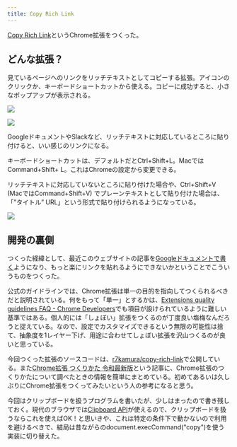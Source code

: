 ```yaml
---
title: Copy Rich Link
---
```

[Copy Rich Link](https://chrome.google.com/webstore/detail/copy-rich-link/hikiamlgpdcabppakpmemaofmkgknpea)というChrome拡張をつくった。

どんな拡張？
------

見ているページへのリンクをリッチテキストとしてコピーする拡張。アイコンのクリックか、キーボードショートカットから使える。コピーに成功すると、小さなポップアップが表示される。

![](https://lh3.googleusercontent.com/docs/ADP-6oHsjUpcaq8zF2N_h0aNawOliRzG7NPrUWtDL3A7SBsL-oCaF8ATyf3MfBTtmgXsThXZvYCdQehjIFdkpNc4vuzdGneRbGM-x1QyqLKdOGrTrKgpnCf3EjRxlR0J-YR-YZALwyO_AtOFlKKvHCv1irT2e1A6f3EPkzn7ZHbbMzT-zK0RdoqoNX3wCze438wKHZn3w-3dLwQS6sN1uLaoWABvnjXQFQLZblEnswxhvDaXvbf3WSByvc27wivKulTHttSHoYNY1HkQbtFz5lRTz9ZwR8F_5HOdN5pVDZaKcgtMkGz25PgTI1gSS1dXisQh4_t4RaU6gsVNRI8Xrl_MXVcHo5jU7NxcNxXD9k1IY4GoHZz6IkltzE_Uynu0wA98K2pQx8l5i-RtceCogsRUYyKQ02hRsXErpT6knVmjK7x38JSLYkzC230CsyQ_qVNfWngB0dLH90cqsgQrcrTpDYdLpew9_eP4ORlKjpBPfOOFFHbVYpup_mgtdbOcAlMg88-9qm8ofyKz-a2xuzKIWuWBqEo1BKK6U1eySZKeeVAIqrhlhj-SsdwIVbvHXyPNtLkAyTUa1qPbUm11c9SjgHsddX4NY9wdJ8rsp0wtK_aAzCRJmL8rtz98TLAhH8wfR4sTkvWtaKBdwF_r3h_k5KpQnbxTy9RZ8OlJwi_FhW3XXXbivSK-zC3JSfQtyTp3QLdl0OkpxX9aVyaA9KLRM7LuAGkcxUfZqwVDrv6Ik0QSY40Ihg0dR_GIwNzinFk50_GKLiSp3tIczJcqBk5NP5UTI5NcK5mDoD0nuXq2-t4GkOadU0yVPLBX_JFT8YW4mPIOJ5qbhutLaT5NLyQFhZ6akraDnfitW84gTLeaCaHBRXC4aRb7218ueNHJQ8hEDhkbvaYrCWtQrxGl7IZTEwf1WXwLRfPiBz_XWWVEgDI2n6eF8qKuDA7AxdXKF0BihXB3HvMWBHaulKEy2MqIl_LXbBtC36H8wsE8ItnBUcqcunS6a2r-Lp0x46BNdnPK7CP7GJ08LtfXgAQClt3NjBSuEP1L1enIjuUkwBBqwUbRR6_jWAuXLZrnyK4VEBuixJhBlQfCiS59Av0jHriesaKXtka_6uMYRQpoXLDVhTITIGwlM-kF7VownppxfhBDZpDWLElXCvVAhnOs4TvFuwm9TRHHi67SsdgQg6u-houE4BsxhbiFd2MC3xg5ntU-aMqZ3jU3Up7sBm2AC5s1oIsgKnEmb3NswdqwT8DhDvYgyg8y)

![](https://lh3.googleusercontent.com/docs/ADP-6oGXUcp_X65ycjFl6BgkC6-xB2KqeZfNG_Go1hNY3XBlZSuIOh--B2dix4d511I9ArqZijvaWPL191Wg7GH0k32THEz-kpMrDcshrE-e5iO5MFtdiVZTSdPuRgXkZJYlejlvlfdp-yer05h04fI-_ge-cdJczM2xRMqOPkC6p2D4Dv7tIxJycpKlTFQWKC33v2mZqf1FbKjLJ5JvXgwZRFAt4z_pYMVTKmrfn-2DsjLppP-dCgohJvfE4DFI74iwjQ7K7zR-nTrv_0gOwVUBLPXcgqw4zpuo6La9z_QjWTcx3Ccck7QEu6mfvidmJ1s_LJlqYA4uIHeLK4jMxfDl4Yp40Blmf_tDRL8o_MfBVk8lpZNmSvj_u32xORNZ2mwsBUcHtoXP8PfaUsDFKHmGovb6t2ysLl3ikZR8TKuQL3pnKNwkOeEljRF-qvjysMP_2hLnBuMuK44hxhEX2QxdKyfJghqky_7-xv9m7n-cDl3t7Y4dt4xIZEnyvsl5677Y8ATz0R8ufHCCKqZLkh2XXi4-9KZPAEZZtRKz7OknFpc4C7GBgeAM_wasp56MJm2KmKdyA_Z-uGZvaRZ7_d-UZsy7DMCKjMwbNA6XTuUZ_cppZfff8djJPavZwrCe4oOXOsabuPhUG_xlKAIeFBsQNe14hv4nDxye791uhwu58jfBwWReTO0KtCnFOt1RyNitjqioZHAN46uJxKJQUBl2Sv0t8ORoEIRSFcemTeEDArIzz_eYFDoA0Jc95cE6s9rV_pQe7qQOwh73dqGIARfQdwI5IQiX3yWAu3rMRObktninOmTKiDcKOfE_GdKjlsgHFkeh4KN1wv_pTctNk7ySbNt-4BykzPVTfFAEa0pnb8WNFVq09s3qINFdmtZ2shZ8b0uuDH9B1OKMiYsyn1sLH04yIk1QDPjfzZwaeC4wuNNQqH1I6ZMMdXjtYVgHueiPDLwcXVEw4adCFA6la-4I2GxMvqBig6rj0-qWYEvuml0eKwRFh5fHeMkTA3nHf7Ui5TGleScib4VKaD4-KwkBQyQOYw2COrsRBojVigWhpgZXwOgjq0a33w8qU8nrbN2kH7W2BpyL_uGTLveOkeVr4te22uR5TvlAJZQYNRRA6BQcseaRA-c45SHoHEBVbaiF3-M-OO6-QTJhn5xFDCzYRfw-SvOBnFOP2gFWcPYPjKP2EwflHTJKugzFbjCWeqiR7HBfw6x_oC0FRjVdDcCnvQuM1_VczNm0JJpRq4UvYJ6eo76e)

GoogleドキュメントやSlackなど、リッチテキストに対応しているところに貼り付けると、いい感じのリンクになる。

キーボードショートカットは、デフォルトだとCtrl+Shift+L。MacではCommand+Shift+ L。これはChromeの設定から変更できる。

リッチテキストに対応していないところに貼り付けた場合や、Ctrl+Shift+V (MacではCommand+Shift+V) でプレーンテキストとして貼り付けた場合は、「”タイトル” URL」という形式で貼り付けられるようになっている。

![](https://lh3.googleusercontent.com/docs/ADP-6oHMSjCSV1ZPMPSAUZUM7hg2vtJ2TvnMab0vKdM_IZRNcvfk15X_kdHIFsK6fbap7WKk31CMwI63DuEklf8sF7VO---rgGXjcWqcFQgcLFT7i_AUigaMncnlLF8RDj5u_7ccTO3Q6uLuE5mtEerZEZcsNJuXmihU0mdCwh-q7S-w8m84XM2tzgtkifenM2o1AsQD1Dl4elBkQ232jtw6t610EVSGSqpuqsdEd980KSBYy3hXuxC9CNgu3CpVJJI-u7bN-d4aHB4sGreMpXN6arv-eDPJhWGHMLKyqHtfIKuPisHXT_T6nsfGAwIqvuMZYECCrcc7ANBXOZe00pSqU9psyUzCXjGalGtnKfi9VgI6fzrlY00mxaBhl0SKnjNerbN2ClOqcA3g3omcsmzLPuvkfr97qhMwo9LP5BVRa2RVGhw-7MPu8TATNf2ovEY5rwBJ-NQ5kG2WUQjQ_fF5oSEg7uFLXNJnxfmPqz45eGdi1HaDKPt2LqbvfyziN-7AMFfVP76DMUC4RdmgL6slCjJvIdv7KoxGUbDf5i59UO_ucVLwwHje6ky5MSim0a8JtdO-zTsX8OlctSbmFS-bmSeRjTvJhGPPr0f4kcffrNFfOWYhqTaN9PDuhIVeemAtVibOjw1yrl1CnvU-vfGjpxk1NHq__SgHv_v7npyh3_jlOvG9xsjynQUf9IzVjIIY5_jEMN_GO1i92SgzhVp6qmMkLlTXTby4diWf9dOKirAI_b2sL7999I_JiuhxdHDOg2jkikUxl5TV1OrVj4cA8KDPy33_aaHDiELgXCngtduxTB0NeOosimHW2UQn47GCJ3uMmzfSbeabNfIJohHxfOmgOxQuCyXarRwTw_ztaGfMesLTAd0TycQ-FjQrslsY357FCfoFuJC3CV-I0ExK5ZGBhUN9lbD-BJSV-_ge6DB8wxCKirFNxBYv-Kcb19XT16mD9ydUhIAqKZ2FreDD8E0sxTB9rzaYl-pv3GdF_g2KA7KvUUEoOrbPjpYh-QT-OGGsymjIVnDdfenvQPY0RtmD8lPxLnVKEkPiGTr-IbTiZ9Zc2pDrU0arH3DvvzTkUG18tQv1qhQIUJ_qqo7MxCbJVxY4GbctDeANl9EGRu4dmhyho6ZbY9oYMkor3cRqCc4-WZ4lMlyDFv94AQUZpT4y6tEXAp4SvZMNO6ZNm1bACa1pcNwHA61iRIV8SVxQ47sgMdtNP7Q1qnHO-C8FT25UN6G3b-Ex7ex8t1jUQ8oLvDIG)

開発の裏側
-----

つくった経緯として、最近このウェブサイトの記事を[Googleドキュメントで書く](https://r7kamura.com/articles/2022-05-04-diary)ようになり、もっと楽にリンクを貼れるようにできないかということでこういうものをつくった。

公式のガイドラインでは、Chrome拡張は単一の目的を指向してつくられるべきだと説明されている。何をもって「単一」とするかは、[Extensions quality guidelines FAQ - Chrome Developers](https://developer.chrome.com/docs/extensions/mv3/single_purpose/#one)でも項目が設けられているように難しい基準ではある。個人的には「しょぼい」拡張をつくるのが丁度良い塩梅なんだろうと捉えている。なので、設定でカスタマイズできるという無限の可能性は捨て、抽象度を1レイヤー下げ、用途に合わせてしょぼい拡張を沢山つくるのが良いと思っている。

今回つくった拡張のソースコードは、[r7kamura/copy-rich-link](https://github.com/r7kamura/copy-rich-link)で公開している。また[Chrome拡張 つくりかた 令和最新版](https://r7kamura.com/articles/2022-05-07-chrome-extension-dev-2022)という記事に、Chrome拡張のつくりかたについて調べたときの情報を簡単にまとめている。初めてあるいは久しぶりにChrome拡張をつくってみたいという人の参考になると思う。

今回はクリップボードを扱うプログラムを書いたが、少しはまったので書き残しておく。現代のブラウザでは[Clipboard API](https://developer.mozilla.org/ja/docs/Web/API/Clipboard)が使えるので、クリップボードを扱うならこれを使えばOK！と思いきや、これは特定の条件下で動かないので利用を避けるべきで、結局は昔ながらのdocument.execCommand("copy")を使う実装に切り替えた。
